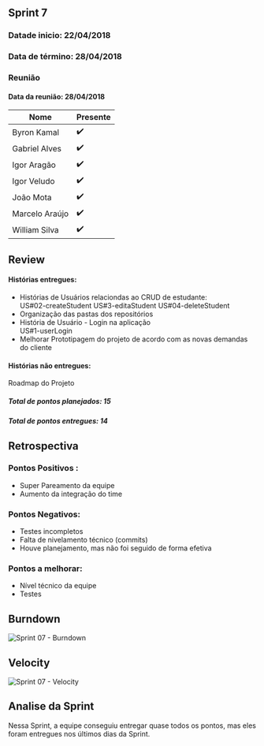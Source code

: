 ## Sprint 7

### Datade inicio: 22/04/2018

### Data de término: 28/04/2018


### Reunião
#### Data da reunião: 28/04/2018

|Nome|Presente|
|----|----|
|Byron Kamal|:heavy_check_mark: |
|Gabriel Alves|:heavy_check_mark: |
|Igor Aragão|:heavy_check_mark: |
|Igor Veludo|:heavy_check_mark: |
|João Mota|:heavy_check_mark: |
|Marcelo Araújo|:heavy_check_mark: |
|William Silva|:heavy_check_mark: |

## Review
#### Histórias entregues:

<ul>
  <li>Histórias de Usuários relaciondas ao CRUD de estudante:</li>
US#02-createStudent
US#3-editaStudent
US#04-deleteStudent

<li>Organização das pastas dos repositórios</li>

<li>História de Usuário - Login na aplicação</li>
US#1-userLogin

<li>Melhorar Prototipagem do projeto de acordo com as novas demandas do cliente</li>
</ul>

#### Histórias não entregues:
Roadmap do Projeto

##### Total de pontos planejados: 15
##### Total de pontos entregues: 14

## Retrospectiva
### Pontos Positivos :
<ul>
   <li> Super Pareamento da equipe</li>
   <li> Aumento da integração do time</li>
</ul>

### Pontos Negativos:

<ul>
    <li> Testes incompletos</li>
    <li> Falta de nivelamento técnico (commits)</li>
  <li>Houve planejamento, mas não foi seguido de forma efetiva</li>
</ul>

### Pontos a melhorar:

<ul>
  <li>Nível técnico da equipe</li>
  <li>Testes</li>
</ul>

## Burndown
![Sprint 07 - Burndown](https://imgur.com/Qr733HN.png)

## Velocity
![Sprint 07 - Velocity](https://imgur.com/QQypoIx.png)

## Analise da Sprint
Nessa Sprint, a equipe conseguiu entregar quase todos os pontos, mas eles foram entregues nos últimos dias da Sprint.
